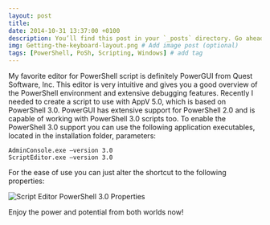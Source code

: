 ```yaml
---
layout: post
title: 
date: 2014-10-31 13:37:00 +0100
description: You’ll find this post in your `_posts` directory. Go ahead and edit it and re-build the site to see your changes. # Add post description (optional)
img: Getting-the-keyboard-layout.png # Add image post (optional)
tags: [PowerShell, PoSh, Scripting, Windows] # add tag
---
```

My favorite editor for PowerShell script is definitely PowerGUI from Quest Software, Inc. This editor is very intuitive and gives you a good overview of the PowerShell environment and extensive debugging features.
Recently I needed to create a script to use with AppV 5.0, which is based on PowerShell 3.0. PowerGUI has extensive support for PowerShell 2.0 and is capable of working with PowerShell 3.0 scripts too. To enable the PowerShell 3.0 support you can use the following application executables, located in the installation folder, parameters:

	AdminConsole.exe –version 3.0
	ScriptEditor.exe –version 3.0
	
For the ease of use you can just alter the shortcut to the following properties:

![Script Editor PowerShell 3.0 Properties](/assets/img/2013-01-10-Using-PowerShell-3.0-in-conjunction-to-PowerGUI-3.5_img00.png)

Enjoy the power and potential from both worlds now!